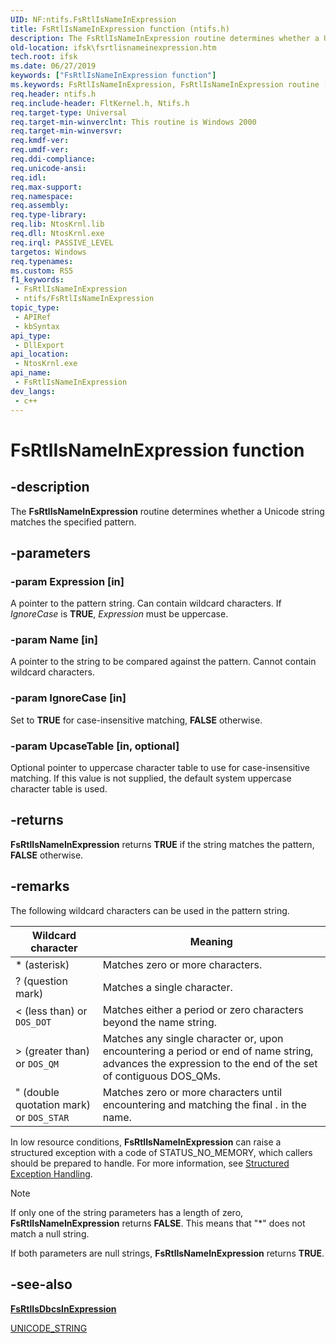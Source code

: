 ```yaml
---
UID: NF:ntifs.FsRtlIsNameInExpression
title: FsRtlIsNameInExpression function (ntifs.h)
description: The FsRtlIsNameInExpression routine determines whether a Unicode string matches the specified pattern.
old-location: ifsk\fsrtlisnameinexpression.htm
tech.root: ifsk
ms.date: 06/27/2019
keywords: ["FsRtlIsNameInExpression function"]
ms.keywords: FsRtlIsNameInExpression, FsRtlIsNameInExpression routine [Installable File System Drivers], fsrtlref_719072fe-274b-482a-ba9c-4a21d4d2be21.xml, ifsk.fsrtlisnameinexpression, ntifs/FsRtlIsNameInExpression
req.header: ntifs.h
req.include-header: FltKernel.h, Ntifs.h
req.target-type: Universal
req.target-min-winverclnt: This routine is Windows 2000
req.target-min-winversvr: 
req.kmdf-ver: 
req.umdf-ver: 
req.ddi-compliance: 
req.unicode-ansi: 
req.idl: 
req.max-support: 
req.namespace: 
req.assembly: 
req.type-library: 
req.lib: NtosKrnl.lib
req.dll: NtosKrnl.exe
req.irql: PASSIVE_LEVEL
targetos: Windows
req.typenames: 
ms.custom: RS5
f1_keywords:
 - FsRtlIsNameInExpression
 - ntifs/FsRtlIsNameInExpression
topic_type:
 - APIRef
 - kbSyntax
api_type:
 - DllExport
api_location:
 - NtosKrnl.exe
api_name:
 - FsRtlIsNameInExpression
dev_langs:
 - c++
---
```


# FsRtlIsNameInExpression function


## -description

The **FsRtlIsNameInExpression** routine determines whether a Unicode string matches the specified pattern.

## -parameters

### -param Expression [in]


A pointer to the pattern string. Can contain wildcard characters. If *IgnoreCase* is **TRUE**, *Expression* must be uppercase.

### -param Name [in]


A pointer to the string to be compared against the pattern. Cannot contain wildcard characters.

### -param IgnoreCase [in]


Set to **TRUE** for case-insensitive matching, **FALSE** otherwise.

### -param UpcaseTable [in, optional]


Optional pointer to uppercase character table to use for case-insensitive matching. If this value is not supplied, the default system uppercase character table is used.

## -returns

**FsRtlIsNameInExpression** returns **TRUE** if the string matches the pattern, **FALSE** otherwise.

## -remarks

The following wildcard characters can be used in the pattern string.

| Wildcard character | Meaning |
| ------------------ | ------- |
| * (asterisk) | Matches zero or more characters. |
| ? (question mark) | Matches a single character. |
| < (less than) or `DOS_DOT` | Matches either a period or zero characters beyond the name string. |
| > (greater than) or `DOS_QM` | Matches any single character or, upon encountering a period or end of name string, advances the expression to the end of the set of contiguous DOS_QMs. |
| " (double quotation mark) or `DOS_STAR` | Matches zero or more characters until encountering and matching the final . in the name. |

In low resource conditions, **FsRtlIsNameInExpression** can raise a structured exception with a code of STATUS_NO_MEMORY, which callers should be prepared to handle. For more information, see [Structured Exception Handling](/windows/win32/debug/structured-exception-handling).

> [!NOTE]
> If only one of the string parameters has a length of zero, **FsRtlIsNameInExpression** returns **FALSE**. This means that "*" does not match a null string.
>
> If both parameters are null strings, **FsRtlIsNameInExpression** returns **TRUE**.

## -see-also

[**FsRtlIsDbcsInExpression**](./nf-ntifs-_fsrtl_advanced_fcb_header-fsrtlisdbcsinexpression.md)

[UNICODE_STRING](/windows/win32/api/ntdef/ns-ntdef-_unicode_string)
